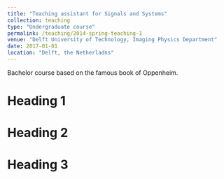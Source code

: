 ```yaml
---
title: "Teaching assistant for Signals and Systems"
collection: teaching
type: "Undergraduate course"
permalink: /teaching/2014-spring-teaching-1
venue: "Delft University of Technology, Imaging Physics Department"
date: 2017-01-01
location: "Delft, the Netherladns"
---
```


Bachelor course based on the famous book of Oppenheim.

Heading 1
======

Heading 2
======

Heading 3
======
